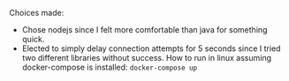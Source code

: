 Choices made:
  * Chose nodejs since I felt more comfortable than java for something quick.
  * Elected to simply delay connection attempts for 5 seconds since I tried two different libraries without success.
How to run in linux assuming docker-compose is installed:
  `docker-compose up`